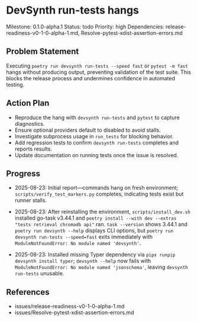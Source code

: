 # DevSynth run-tests hangs
Milestone: 0.1.0-alpha.1
Status: todo
Priority: high
Dependencies: release-readiness-v0-1-0-alpha-1.md, Resolve-pytest-xdist-assertion-errors.md

## Problem Statement
Executing `poetry run devsynth run-tests --speed fast` or `pytest -m fast` hangs without producing output, preventing validation of the test suite. This blocks the release process and undermines confidence in automated testing.

## Action Plan
- Reproduce the hang with `devsynth run-tests` and `pytest` to capture diagnostics.
- Ensure optional providers default to disabled to avoid stalls.
- Investigate subprocess usage in `run_tests` for blocking behavior.
- Add regression tests to confirm `devsynth run-tests` completes and reports results.
- Update documentation on running tests once the issue is resolved.

## Progress
- 2025-08-23: Initial report—commands hang on fresh environment; `scripts/verify_test_markers.py` completes, indicating tests exist but runner stalls.
- 2025-08-23: After reinstalling the environment, `scripts/install_dev.sh` installed go-task v3.44.1 and `poetry install --with dev --extras "tests retrieval chromadb api"` ran. `task --version` shows 3.44.1 and `poetry run devsynth --help` displays CLI options, but `poetry run devsynth run-tests --speed=fast` exits immediately with `ModuleNotFoundError: No module named 'devsynth'`.

- 2025-08-23: Installed missing Typer dependency via `pipx runpip devsynth install typer`; `devsynth --help` now fails with `ModuleNotFoundError: No module named 'jsonschema'`, leaving `devsynth run-tests` unusable.

## References
- issues/release-readiness-v0-1-0-alpha-1.md
- issues/Resolve-pytest-xdist-assertion-errors.md

